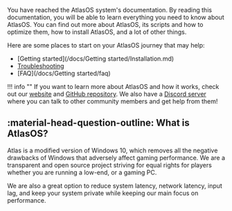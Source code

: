 You have reached the AtlasOS system's documentation. By reading this documentation, you will be able to learn everything you need to know about AtlasOS. You can find out more about AtlasOS, its scripts and how to optimize them, how to install AtlasOS, and a lot of other things.

Here are some places to start on your AtlasOS journey that may help:

* [Getting started](/docs/Getting started/Installation.md)
* [Troubleshooting](/docs/Troubleshooting)
* [FAQ](/docs/Getting started/faq)

!!! info ""
    If you want to learn more about AtlasOS and how it works, check out our [website](https://atlasos.net) and [GitHub repository](https://github.com/Atlas-OS/Atlas). We also have a [Discord server](https://discord.com/servers/atlas-795710270000332800) where you can talk to other community members and get help from them!

## :material-head-question-outline: What is AtlasOS?

Atlas is a modified version of Windows 10, which removes all the negative drawbacks of Windows that adversely affect gaming performance. We are a transparent and open source project striving for equal rights for players whether you are running a low-end, or a gaming PC.

We are also a great option to reduce system latency, network latency, input lag, and keep your system private while keeping our main focus on performance.
